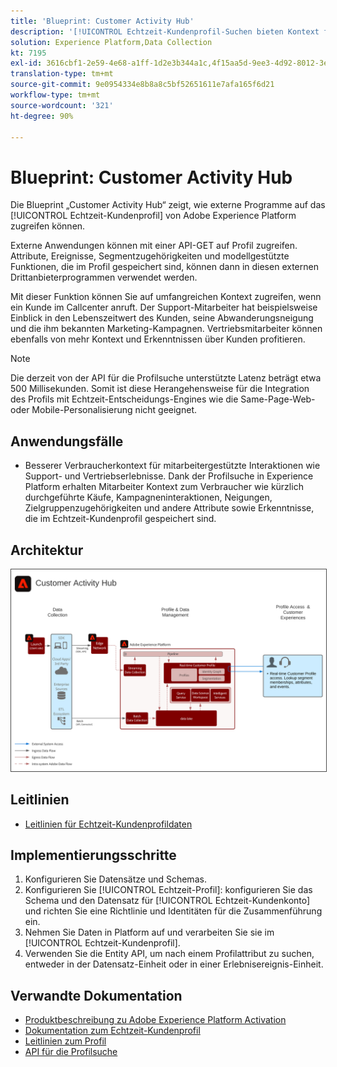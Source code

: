 ```yaml
---
title: 'Blueprint: Customer Activity Hub'
description: '[!UICONTROL Echtzeit-Kundenprofil-Suchen bieten Kontext für mitarbeitergestützten Support und Vertrieb.]'
solution: Experience Platform,Data Collection
kt: 7195
exl-id: 3616cbf1-2e59-4e68-a1ff-1d2e3b344a1c,4f15aa5d-9ee3-4d92-8012-3e2f0c0d615f
translation-type: tm+mt
source-git-commit: 9e0954334e8b8a8c5bf52651611e7afa165f6d21
workflow-type: tm+mt
source-wordcount: '321'
ht-degree: 90%

---
```


# Blueprint: Customer Activity Hub

Die Blueprint „Customer Activity Hub“ zeigt, wie externe Programme auf das [!UICONTROL Echtzeit-Kundenprofil] von Adobe Experience Platform zugreifen können.

Externe Anwendungen können mit einer API-GET auf Profil zugreifen. Attribute, Ereignisse, Segmentzugehörigkeiten und modellgestützte Funktionen, die im Profil gespeichert sind, können dann in diesen externen Drittanbieterprogrammen verwendet werden.

Mit dieser Funktion können Sie auf umfangreichen Kontext zugreifen, wenn ein Kunde im Callcenter anruft. Der Support-Mitarbeiter hat beispielsweise Einblick in den Lebenszeitwert des Kunden, seine Abwanderungsneigung und die ihm bekannten Marketing-Kampagnen. Vertriebsmitarbeiter können ebenfalls von mehr Kontext und Erkenntnissen über Kunden profitieren.

>[!NOTE]
>
>Die derzeit von der API für die Profilsuche unterstützte Latenz beträgt etwa 500 Millisekunden. Somit ist diese Herangehensweise für die Integration des Profils mit Echtzeit-Entscheidungs-Engines wie die Same-Page-Web- oder Mobile-Personalisierung nicht geeignet.

## Anwendungsfälle

* Besserer Verbraucherkontext für mitarbeitergestützte Interaktionen wie Support- und Vertriebserlebnisse. Dank der Profilsuche in Experience Platform erhalten Mitarbeiter Kontext zum Verbraucher wie kürzlich durchgeführte Käufe, Kampagneninteraktionen, Neigungen, Zielgruppenzugehörigkeiten und andere Attribute sowie Erkenntnisse, die im Echtzeit-Kundenprofil gespeichert sind.

## Architektur

<img src="assets/customer_activity_hub.svg" alt="Referenzarchitektur für Blueprint „Customer Activity Hub“" style="border:1px solid #4a4a4a" />

## Leitlinien

* [Leitlinien für Echtzeit-Kundenprofildaten](https://experienceleague.adobe.com/docs/experience-platform/profile/guardrails.html?lang=de)

## Implementierungsschritte

1. Konfigurieren Sie Datensätze und Schemas.
1. Konfigurieren Sie [!UICONTROL Echtzeit-Profil]: konfigurieren Sie das Schema und den Datensatz für [!UICONTROL Echtzeit-Kundenkonto] und richten Sie eine Richtlinie und Identitäten für die Zusammenführung ein.
1. Nehmen Sie Daten in Platform auf und verarbeiten Sie sie im [!UICONTROL Echtzeit-Kundenprofil].
1. Verwenden Sie die Entity API, um nach einem Profilattribut zu suchen, entweder in der Datensatz-Einheit oder in einer Erlebnisereignis-Einheit.

## Verwandte Dokumentation

* [Produktbeschreibung zu Adobe Experience Platform Activation](https://helpx.adobe.com/de/legal/product-descriptions/adobe-experience-platform0.html)
* [Dokumentation zum Echtzeit-Kundenprofil](https://experienceleague.adobe.com/docs/experience-platform/profile/home.html?lang=de)
* [Leitlinien zum Profil](https://experienceleague.adobe.com/docs/experience-platform/profile/guardrails.html)
* [API für die Profilsuche](https://www.adobe.io/apis/experienceplatform/home/api-reference.html)
